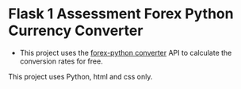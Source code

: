 # Flask 1 Assessment Forex Python Currency Converter

- This project uses the [forex-python converter](https://forex-python.readthedocs.io/en/latest/usage.html) API to calculate the conversion rates for free.

This project uses Python, html and css only.
